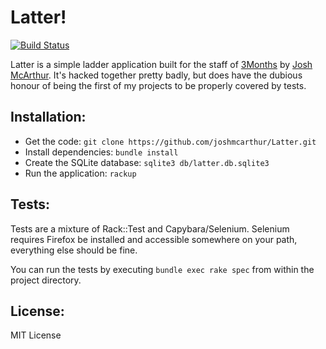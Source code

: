 Latter!
====

[![Build Status](https://secure.travis-ci.org/joshmcarthur/Latter.png)](http://travis-ci.org/joshmcarthur]/Latter)


Latter is a simple ladder application built for the staff of [3Months](http://www.3months.com) by [Josh McArthur](http://twitter.com/sudojosh). It's hacked together pretty badly, but does have the dubious honour of being the first of my projects to be properly covered by tests.

Installation:
---

* Get the code: `git clone https://github.com/joshmcarthur/Latter.git`
* Install dependencies: `bundle install`
* Create the SQLite database: `sqlite3 db/latter.db.sqlite3`
* Run the application: `rackup`

Tests:
---

Tests are a mixture of Rack::Test and Capybara/Selenium. Selenium requires Firefox be installed and accessible somewhere on your path, everything else should be fine.

You can run the tests by executing `bundle exec rake spec` from within the project directory.

License:
---

MIT License